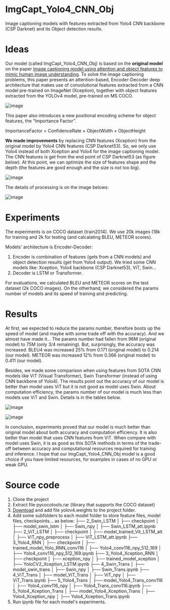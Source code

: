 # ImgCapt_Yolo4_CNN_Obj
Image captioning models with features extracted from Yolo4 CNN backbone (CSP Darknet) and its Object detection results.

# Ideas
Our model (called ImgCapt_Yolo4_CNN_Obj) is based on the **original model** on the paper [Image captioning model using attention and object features to mimic human image understanding](https://journalofbigdata.springeropen.com/articles/10.1186/s40537-022-00571-w).
To solve the image captioning problems, this paper presents an attention-based, Encoder-Decoder deep architecture that makes use of convolutional features extracted from a CNN model pre-trained on ImageNet (Xception), together with object features extracted from the YOLOv4 model, pre-trained on MS COCO. 

![image](https://drive.google.com/uc?export=view&id=1sLFwmG_VfTTDPK8Op4TblAau1pNwNFfc "Original model that Encoder uses convolutional features extracted from a CNN model pre-trained on ImageNet (Xception), together with object features extracted from the YOLOv4 model. LSTM is used for Decoder")

This paper also introduces a new positional encoding scheme for object features, the “Importance Factor”.

ImportanceFactor = ConfidenceRate × ObjectWidth × ObjectHeight

**We made improvements** by replacing CNN features (Xception) from the original model by Yolo4 CNN features (CSP Darknet53). So, we only use Yolo4 instead of both Xception and Yolo4 for the image captioning model. The CNN features is get from the end point of CSP Darknet53 (as figure below). At this point, we can optimize the size of features shape and the depth (the features are good enough and the size is not too big).

![image](https://drive.google.com/uc?export=view&id=1Bu6hOxMWKNTAEWigMR7_8ikX4zz_BSc2 "The CNN features is extracted from the end point of CSP Darknet53")

The details of processing is on the image belows:

![image](https://drive.google.com/uc?export=view&id=1HxsF5MUV2aCpgDyWx4hfMZ0RXTW_otjQ "Processing to extract combined features for image captioning model")

# Experiments

The experiments is on COCO dataset (train2014). We use 20k images (18k for training and 2k for testing (and calcalating BLEU, METEOR scores).

Models' architecture is Encoder-Decoder:
1. Encoder is combination of features (gets from a CNN models) and object detection results (get from Yolo4 output). We tried some CNN models like: Xception, Yolo4 backbone (CSP Darknet53), ViT, Swin...
2. Decoder is LSTM or Transformer.

For evaluations, we calculated BLEU and METEOR scores on the test dataset (2k COCO images). On the otherhand, we considered the params number of models and its speed of training and predicting.

# Results

At first, we expected to reduce the params number, therefore boots up the speed of model (and maybe with some trade off with the accuracy). And we almost have made it... The params number had fallen from 96M (original model) to 75M (only 3/4 remaining). But, surprisingly, the accuracy was increased. BLEU4 was increased 25% from 0.171 (original model) to 0.214 (our model). METEOR was increased 12% from 0.366 (original model) to 0.411 (our model).

Besides, we made some comparison when using features from SOTA CNN models like ViT (Visual Transformer), Swin Transformer (instead of using CNN backbone of Yolo4). The results point out the accuracy of our model is better than model uses ViT but it is not good as model uses Swin. About computation efficiency, the params number of our model is much less than models use ViT and Swin. Details is in the tables below.

![image](https://drive.google.com/uc?export=view&id=1Q8ZYaiJQeczcMzd4uQ8HGlIB1ABx7dRm "Comparison between models use LSTM for Decoder")

![image](https://drive.google.com/uc?export=view&id=1KEzgCWKWY9dqvb1QWB-QY-vf-OBWyDvp "Comparison between models use Transformer for Decoder")

In conclusion, experiments proved that our model is much better than original model about both accuracy and computation efficiency. It is also better than model that uses CNN features from ViT. When compare with model uses Swin, it is as good
as this SOTA methods in terms of the trade-off between accuracy and computational resources required for training and inference. I hope that our ImgCapt_Yolo4_CNN_Obj model is a good choice if you have limited resources, for examples in cases of no GPU or weak GPU.

# Source code

1. Clone the project
2. Extract file pycocotools.rar (library that supports the COCO dataset)
3. [Download](https://drive.google.com/file/d/1c1ddEkk4-EKT9mbyg0RGSIMVuB32zXHB/view?usp=sharing) and add file yolov4.weights to the project folder.
4. Add some subfolders to each model folder to store feature files, model files, checkpoints... as below:
├── 2_Swin_LSTM
│   ├── checkpoint
│   ├── model_swin_lstm
│   ├── Swin_npy
│   ├── Swin_LSTM_att.ipynb
├── 2_ViT_LSTM
│   ├── checkpoint
│   ├── model_trained_Vit_LSTM_att
│   ├── ViT_npy_preprocess
│   ├── ViT_LSTM_att.ipynb
├── 3_Yolo4_RNN
│   ├── checkpoint
│   ├── trained_model_Yolo_RNN_conv116
│   ├── Yolo4_conv116_npy_512_169
│   ├── Yolo4_conv116_npy_512_169.ipynb
├── 3_Yolo4_Xception_RNN
│   ├── checkpoint
│   ├── xception_npy
│   ├── trained_model_xception
│   ├── YoloCV2_Xception_LSTM.ipynb
├── 4_Swin_Trans
│   ├── model_swin_trans
│   ├── Swin_npy
│   ├── Swin_Trans.ipynb
├── 4_ViT_Trans
│   ├── model_ViT_Trans
│   ├── ViT_npy
│   ├── ViT_Trans.ipynb
├── 5_Yolo4_Trans
│   ├── model_Yolo4_Trans_conv116
│   ├── Yolo4_conv116_npy
│   ├── Yolo4_Trans_conv116.ipynb
├── 5_Yolo4_Xception_Trans
│   ├── model_Yolo4_Xception_Trans
│   ├── Yolo4_Xception_npy
│   ├── Yolo4_Xception_Trans.ipynb
5. Run ipynb file for each model's experiments.

